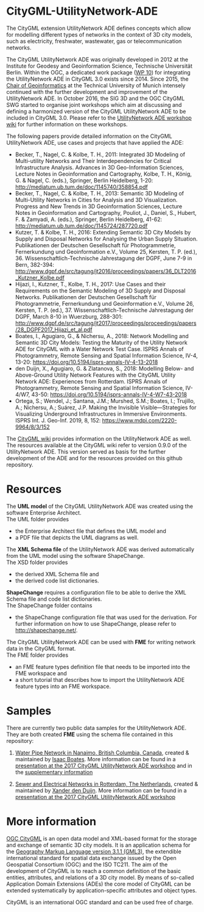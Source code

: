 # CityGML-UtilityNetwork-ADE

The CityGML extension UtilityNetwork ADE defines concepts which allow for modelling different types of networks in the context of 3D city models, such as electricity, freshwater, wastewater, gas or telecommunication networks.

The CityGML UtilityNetwork ADE was originally developed in 2012 at the Institute for Geodesy and Geoinformation Science, Technische Universität Berlin. Within the OGC, a dedicated work package ([WP 10](https://github.com/opengeospatial/CityGML-3.0/wiki/WP%2010%20Home)) for integrating the UtilityNetwork ADE in CityGML 3.0 exists since 2014. Since 2015, the [Chair of Geoinformatics](http://www.gis.bgu.tum.de/en/home/) at the Technical University of Munich intensely continued with the further development and improvement of the UtilityNetwork ADE. In October 2016, the SIG 3D and the OGC CityGML SWG started to organise joint workshops which aim at discussing and defining a harmonized version of the CityGML UtilityNetwork ADE to be included in CityGML 3.0. Please refer to the [UtilityNetwork ADE workshop wiki](http://en.wiki.utilitynetworks.sig3d.org) for further information on these workshops. 

The following papers provide detailed information on the CityGML UtilityNetwork ADE, use cases and projects that have applied the ADE:
- Becker, T., Nagel, C. & Kolbe, T. H., 2011: Integrated 3D Modeling of Multi-utility Networks and Their Interdependencies for Critical Infrastructure Analysis. Advances in 3D Geo-Information Sciences, Lecture Notes in Geoinformation and Cartography, Kolbe, T. H., König, G. & Nagel, C. (eds.), Springer, Berlin Heidelberg, 1-20: http://mediatum.ub.tum.de/doc/1145740/358854.pdf
- Becker, T., Nagel, C. & Kolbe, T. H., 2013: Semantic 3D Modeling of Multi-Utility Networks in Cities for Analysis and 3D Visualization. Progress and New Trends in 3D Geoinformation Sciences, Lecture Notes in Geoinformation and Cartography, Pouliot, J., Daniel, S., Hubert, F. & Zamyadi, A. (eds.), Springer, Berlin Heidelberg, 41-62: http://mediatum.ub.tum.de/doc/1145724/287720.pdf
- Kutzer, T. & Kolbe, T. H., 2016: Extending Semantic 3D City Models by Supply and Disposal Networks for Analysing the Urban Supply Situation. Publikationen der Deutschen Gesellschaft für Photogrammetrie, Fernerkundung und Geoinformation e.V., Volume 25, Kersten, T. P. (ed.), 36. Wissenschaftlich-Technische Jahrestagung der DGPF, June 7-9 in Bern, 382-394: http://www.dgpf.de/src/tagung/jt2016/proceedings/papers/36_DLT2016_Kutzner_Kolbe.pdf
- Hijazi, I., Kutzner, T., Kolbe, T. H., 2017: Use Cases and their Requirements on the Semantic Modeling of 3D Supply and Disposal Networks. Publikationen der Deutschen Gesellschaft für Photogrammetrie, Fernerkundung und Geoinformation e.V., Volume 26, Kersten, T. P. (ed.), 37. Wissenschaftlich-Technische Jahrestagung der DGPF, March 8-10 in Wuerzburg, 288-301: http://www.dgpf.de/src/tagung/jt2017/proceedings/proceedings/papers/28_DGPF2017_Hijazi_et_al.pdf
- Boates, I., Agugiaro, G., & Nichersu, A., 2018: Network Modelling and Semantic 3D City Models: Testing the Maturity of the Utility Network ADE for CityGML with a Water Network Test Case. ISPRS Annals of Photogrammetry, Remote Sensing and Spatial Information Science, IV-4, 13-20: https://doi.org/10.5194/isprs-annals-IV-4-13-2018
- den Duijn, X., Agugiaro, G. & Zlatanova, S., 2018: Modelling Below- and Above-Ground Utility Network Features with the CityGML Utility Network ADE: Experiences from Rotterdam. ISPRS Annals of Photogrammetry, Remote Sensing and Spatial Information Science, IV-4/W7, 43-50: https://doi.org/10.5194/isprs-annals-IV-4-W7-43-2018
- Ortega, S.; Wendel, J.; Santana, J.M.; Murshed, S.M.; Boates, I.; Trujillo, A.; Nichersu, A.; Suárez, J.P. Making the Invisible Visible—Strategies for Visualizing Underground Infrastructures in Immersive Environments. ISPRS Int. J. Geo-Inf. 2019, 8, 152: https://www.mdpi.com/2220-9964/8/3/152

The [CityGML wiki](http://www.citygmlwiki.org/index.php?title=CityGML_UtilityNetworkADE) provides information on the UtilityNetwork ADE as well. The resources available at the CityGML wiki refer to version 0.9.0 of the UtilityNetwork ADE. This version served as basis for the further development of the ADE and for the resources provided on this github repository.

# Resources

The **UML model** of the CityGML UtilityNetwork ADE was created using the software Enterprise Architect.  
The UML folder provides
- the Enterprise Architect file that defines the UML model and
- a PDF file that depicts the UML diagrams as well.  

The **XML Schema file** of the UtilityNetwork ADE was derived automatically from the UML model using the software ShapeChange.  
The XSD folder provides 
- the derived XML Schema file and
- the derived code list dictionaries.

**ShapeChange** requires a configuration file to be able to derive the XML Schema file and code list dictionaries.  
The ShapeChange folder contains
- the ShapeChange configuration file that was used for the derivation.
For further information on how to use ShapeChange, please refer to http://shapechange.net/.

The CityGML UtilityNetwork ADE can be used with **FME** for writing network data in the CityGML format.  
The FME folder provides
- an FME feature types definition file that needs to be imported into the FME workspace and  
- a short tutorial that describes how to import the UtilityNetwork ADE feature types into an FME workspace.

# Samples

There are currently two public data samples for the UtilityNetwork ADE. They are both created **FME** using the schema file contained in this repository:

1. [Water Pipe Network in Nanaimo, British Columbia, Canada](https://github.com/iboates/CityGML-UtilityNetwork-ADE-Nanaimo-Water-Network-Sample), created & maintained by [Isaac Boates](https://github.com/iboates). More information can be found in a [presentation at the 2017 CityGML UtilityNetwork ADE workshop](https://en.wiki.utilitynetworks.sig3d.org/images/upload/2017-12-08_UtiltyNetworkADE_Karlsruhe.pdf) and in the [supplementary information](https://en.wiki.utilitynetworks.sig3d.org/images/upload/2017-12-08_UtiltyNetworkADE_Supplementary_Info.pdf)

2. [Sewer and Electrical Networks in Rotterdam, The Netherlands](https://github.com/XanderdenDuijn/CityGML-Utility-Network-ADE), created & maintained by [Xander den Duijn](https://github.com/XanderdenDuijn). More information can be found in a [presentation at the 2017 CityGML UtilityNetwork ADE workshop](https://en.wiki.utilitynetworks.sig3d.org/images/upload/UtilityNetworkADE_Karlsruhe_XanderdenDuijn.pdf)

# More information

[OGC CityGML](http://www.opengeospatial.org/standards/citygml) is an open data model and XML-based format for the storage and exchange of semantic 3D city models. It is an application schema for the [Geography Markup Language version 3.1.1 (GML3)](http://www.opengeospatial.org/standards/gml), the extendible international standard for spatial data exchange issued by the Open Geospatial Consortium (OGC) and the ISO TC211. The aim of the development of CityGML is to reach a common definition of the basic entities, attributes, and relations of a 3D city model. By means of so-called Application Domain Extensions (ADEs) the core model of CityGML can be extended systematically by application-specific attributes and object types.

CityGML is an international OGC standard and can be used free of charge.
